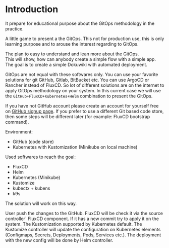 # Introduction

It prepare for educational purpose about the GitOps methodology in the practice.

A little game to present a the GitOps. This not for production use, this is only learning purpose and to arouse the interest regarding to GitOps.

The plan to easy to understand and lean more about the GitOps.\
This will show, how can anybody create a simple flow with a simple app. The goal is to create a simple Dokuwiki with automated deployment.

GitOps are not equal with these softwares only. You can use your favorite solutions for git GitHub, Gitlab, BitBucket etc. You can use ArgoCD or Rancher instead of FluxCD. So lot of different solutions are on the internet to apply GitOps methodology on your system. In this current case we will use the `GitHub+FluxCD+Kubernetes+Helm` combination to present the GitOps.

If you have not GitHub account please create an account for yourself free on [GitHub signup page](https://github.com/join). If you prefer to use a different Git based code store, then some steps will be different later (for example: FluxCD bootstrap command).

Environment:

* GitHub (code store)
* Kubernetes with Kustomization (Minikube on local machine)

Used softwares to reach the goal:

* FluxCD
* Helm
* Kubernetes (Minikube)
* Kustomize
* kubectx + kubens
* k9s

The solution will work on this way.

User push the changes to the GitHub. FluxCD will be check it via the source controller\` FluxCD component. If it has a new commit try to apply it on the system. The Kustomization supported by Kubernetes default. The Kustomize controller will update the configuration on Kubernetes elements (Configmaps, Secrets, Deployments, Pods, Services etc.). The deployment with the new config will be done by Helm controller.
